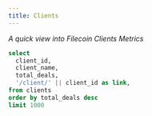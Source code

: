 ```yaml
---
title: Clients
---
```


_A quick view into Filecoin Clients Metrics_


```sql providers
select
  client_id,
  client_name,
  total_deals,
  '/client/' || client_id as link,
from clients
order by total_deals desc
limit 1000
```

<DataTable
    data={providers}
    link=link
    search=true
    rows=20
/>
